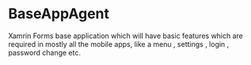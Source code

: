 # BaseAppAgent
Xamrin Forms base application which will have basic features which are required in mostly all the mobile apps, like a menu , settings , login , password change etc.
